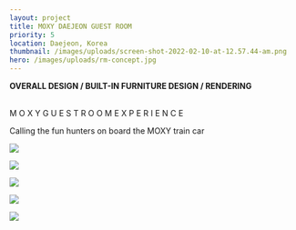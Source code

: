 ```yaml
---
layout: project
title: MOXY DAEJEON GUEST ROOM
priority: 5
location: Daejeon, Korea
thumbnail: /images/uploads/screen-shot-2022-02-10-at-12.57.44-am.png
hero: /images/uploads/rm-concept.jpg
---
```

**OVERALL DESIGN / BUILT-IN FURNITURE DESIGN / RENDERING**

\
M O X Y   G U E S T R O O M   E X P E R I E N C E

Calling the fun hunters on board the MOXY train car

![](/images/uploads/screen-shot-2022-02-10-at-12.57.44-am.png)

![](/images/uploads/screen-shot-2022-02-10-at-12.58.20-am.jpg)

![](/images/uploads/screen-shot-2022-02-10-at-1.00.37-am.jpg)

![](/images/uploads/twin-room.jpg)

![](/images/uploads/screen-shot-2022-02-10-at-12.58.05-am.jpg)